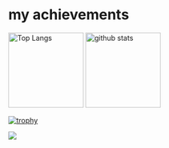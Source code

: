 # my achievements
<p align="left"> 
  <img alt="Top Langs" height="150px" src="https://github-readme-stats.vercel.app/api/top-langs/?username=kojake&layout=compact&count_private=true&show_icons=true&theme=onedark" />
  <img alt="github stats" height="150px" src="https://github-readme-stats.vercel.app/api?username=kojake&count_private=true&show_icons=true&show_icons=true&theme=onedark" />
</p>

[![trophy](https://github-profile-trophy.vercel.app/?username=kojake&theme=onedark&column=7
)](https://github.com/ryo-ma/github-profile-trophy)

![](https://media0.giphy.com/media/RgutegYIHk2Nhxj4m5/giphy.gif?cid=ecf05e47ow0hj823lqbqjhx6gkgk2pzwwdwy2mohaieerbva&ep=v1_gifs_related&rid=giphy.gif&ct=s)
